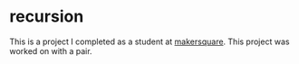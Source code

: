 # recursion

This is a project I completed as a student at [makersquare](http://makersquare.com). This project was worked on with a pair.
